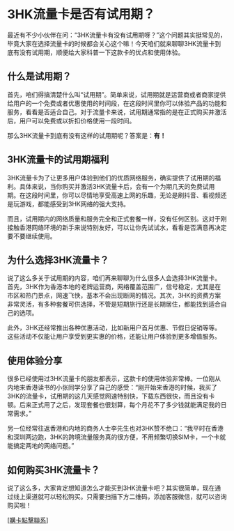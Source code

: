 # 3HK流量卡是否有试用期？

最近有不少小伙伴在问：“3HK流量卡有没有试用期呀？”这个问题其实挺常见的，毕竟大家在选择流量卡的时候都会关心这个嘛！今天咱们就来聊聊3HK流量卡到底有没有试用期，顺便给大家科普一下这款卡的优点和使用体验。

## 什么是试用期？

首先，咱们得搞清楚什么叫“试用期”。简单来说，试用期就是运营商或者商家提供给用户的一个免费或者优惠使用的时间段，在这段时间里你可以体验产品的功能和服务，看看是否适合自己。对于流量卡来说，试用期通常指的是在正式购买并激活后，用户可以免费或以折扣价格使用一段时间。

那么3HK流量卡到底有没有这样的试用期呢？答案是：**有！**

## 3HK流量卡的试用期福利

3HK流量卡为了让更多用户体验到他们的优质网络服务，确实提供了试用期的福利。具体来说，当你购买并激活3HK流量卡后，会有一个为期几天的免费试用期。在这段时间里，你可以尽情地享受高速上网的乐趣，无论是刷抖音、看视频还是玩游戏，都能感受到3HK网络的强大支持。

而且，试用期内的网络质量和服务完全和正式套餐一样，没有任何区别。这对于刚接触香港网络环境的新手来说特别友好，可以让你先试试水，看看是否满意再决定要不要继续使用。

## 为什么选择3HK流量卡？

说了这么多关于试用期的内容，咱们再来聊聊为什么很多人会选择3HK流量卡。首先，3HK作为香港本地的老牌运营商，网络覆盖范围广，信号稳定，尤其是在市区和热门景点，网速飞快，基本不会出现断网的情况。其次，3HK的资费方案非常灵活，有多种套餐可供选择，不管是短期旅行还是长期居住，都能找到适合自己的选项。

此外，3HK还经常推出各种优惠活动，比如新用户首月优惠、节假日促销等等。这些活动不仅能让用户享受到更实惠的价格，还能让用户体验到更多增值服务。

## 使用体验分享

很多已经使用过3HK流量卡的朋友都表示，这款卡的使用体验非常棒。一位刚从内地来香港读书的小张同学分享了自己的感受：“刚开始来香港的时候，我买了3HK的流量卡，试用期的这几天感觉网速特别快，下载东西很快，而且没有卡顿。后来正式用了之后，发现套餐也很划算，每个月花不了多少钱就能满足我的日常需求。”

另一位经常往返香港和内地的商务人士李先生也对3HK赞不绝口：“我平时在香港和深圳两边跑，3HK的跨境流量服务真的很方便，不用频繁切换SIM卡，一个卡就能搞定两地的网络问题。”

## 如何购买3HK流量卡？

说了这么多，大家肯定想知道怎么才能买到3HK流量卡吧？其实很简单，现在通过线上渠道就可以轻松购买。只需要扫描下方二维码，添加客服微信，就可以咨询购买啦！

[[購卡點擊聯系](https://t.me/s/esim1088)]